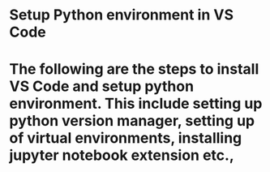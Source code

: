 <h1>Setup Python environment in VS Code<h1>
 The following are the steps to install VS Code and setup python environment. This include setting up python version 
manager, setting up of virtual environments, installing jupyter notebook extension etc.,


